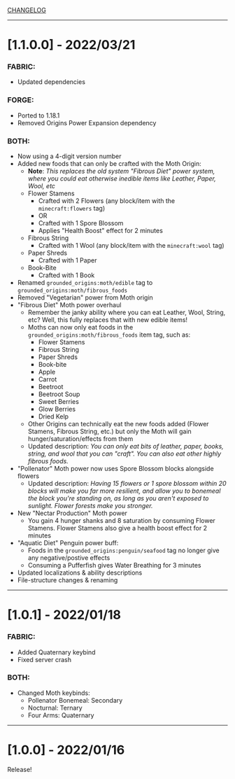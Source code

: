 [CHANGELOG](https://github.com/Mos-Origins/GroundedOrigins/blob/fabric/1.18.1/.github/CHANGELOG.md)
***


# **[1.1.0.0] - 2022/03/21**

### FABRIC:
- Updated dependencies

### FORGE:
- Ported to 1.18.1
- Removed Origins Power Expansion dependency

### BOTH:
- Now using a 4-digit version number
- Added new foods that can only be crafted with the Moth Origin:
  - **Note**: _This replaces the old system "Fibrous Diet" power system, where you could eat otherwise inedible items like Leather, Paper, Wool, etc_
  - Flower Stamens
    - Crafted with 2 Flowers (any block/item with the `minecraft:flowers` tag)
    - OR
    - Crafted with 1 Spore Blossom
    - Applies "Health Boost" effect for 2 minutes
  - Fibrous String
    - Crafted with 1 Wool (any block/item with the `minecraft:wool` tag)
  - Paper Shreds
    - Crafted with 1 Paper
  - Book-Bite
    - Crafted with 1 Book
- Renamed `grounded_origins:moth/edible` tag to `grounded_origins:moth/fibrous_foods`
- Removed "Vegetarian" power from Moth origin
- "Fibrous Diet" Moth power overhaul
  - Remember the janky ability where you can eat Leather, Wool, String, etc? Well, this fully replaces that with new edible items!
  - Moths can now only eat foods in the `grounded_origins:moth/fibrous_foods` item tag, such as:
    - Flower Stamens
    - Fibrous String
    - Paper Shreds
    - Book-bite
    - Apple
    - Carrot
    - Beetroot
    - Beetroot Soup
    - Sweet Berries
    - Glow Berries
    - Dried Kelp
  - Other Origins can technically eat the new foods added (Flower Stamens, Fibrous String, etc.) but only the Moth will gain hunger/saturation/effects from them
  - Updated description: _You can only eat bits of leather, paper, books, string, and wool that you can "craft". You can also eat other highly fibrous foods._
- "Pollenator" Moth power now uses Spore Blossom blocks alongside flowers
  - Updated description: _Having 15 flowers or 1 spore blossom within 20 blocks will make you far more resilient, and allow you to bonemeal the block you're standing on, as long as you aren't exposed to sunlight. Flower forests make you stronger._
- New "Nectar Production" Moth power
  - You gain 4 hunger shanks and 8 saturation by consuming Flower Stamens. Flower Stamens also give a health boost effect for 2 minutes
- "Aquatic Diet" Penguin power buff:
  - Foods in the `grounded_origins:penguin/seafood` tag no longer give any negative/postive effects
  - Consuming a Pufferfish gives Water Breathing for 3 minutes
- Updated localizations & ability descriptions
- File-structure changes & renaming


***


# **[1.0.1] - 2022/01/18**

### FABRIC:
- Added Quaternary keybind
- Fixed server crash

### BOTH:
- Changed Moth keybinds:
  - Pollenator Bonemeal: Secondary
  - Nocturnal: Ternary
  - Four Arms: Quaternary


***


# **[1.0.0] - 2022/01/16**

Release!